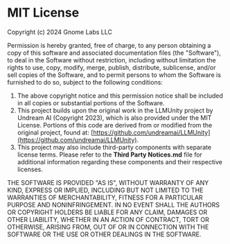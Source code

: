 # MIT License

Copyright (c) 2024 Gnome Labs LLC

Permission is hereby granted, free of charge, to any person obtaining a copy of this software and associated documentation files (the "Software"), to deal in the Software without restriction, including without limitation the rights to use, copy, modify, merge, publish, distribute, sublicense, and/or sell copies of the Software, and to permit persons to whom the Software is furnished to do so, subject to the following conditions:

1. The above copyright notice and this permission notice shall be included in all copies or substantial portions of the Software.
2. This project builds upon the original work in the LLMUnity project by Undream AI (Copyright 2023), which is also provided under the MIT License. Portions of this code are derived from or modified from the original project, found at: [https://github.com/undreamai/LLMUnity](https://github.com/undreamai/LLMUnity).
3. This project may also include third-party components with separate license terms. Please refer to the **Third Party Notices.md** file for additional information regarding these components and their respective licenses.

THE SOFTWARE IS PROVIDED "AS IS", WITHOUT WARRANTY OF ANY KIND, EXPRESS OR IMPLIED, INCLUDING BUT NOT LIMITED TO THE WARRANTIES OF MERCHANTABILITY, FITNESS FOR A PARTICULAR PURPOSE AND NONINFRINGEMENT. IN NO EVENT SHALL THE AUTHORS OR COPYRIGHT HOLDERS BE LIABLE FOR ANY CLAIM, DAMAGES OR OTHER LIABILITY, WHETHER IN AN ACTION OF CONTRACT, TORT OR OTHERWISE, ARISING FROM, OUT OF OR IN CONNECTION WITH THE SOFTWARE OR THE USE OR OTHER DEALINGS IN THE SOFTWARE.
